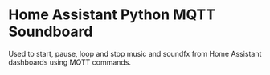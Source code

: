 # Home Assistant Python MQTT Soundboard

Used to start, pause, loop and stop music and soundfx from Home Assistant dashboards using MQTT commands.

